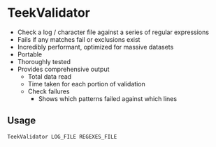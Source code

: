 # TeekValidator
- Check a log / character file against a series of regular expressions
- Fails if any matches fail or exclusions exist
- Incredibly performant, optimized for massive datasets
- Portable
- Thoroughly tested
- Provides comprehensive output
    - Total data read
    - Time taken for each portion of validation
    - Check failures
        - Shows which patterns failed against which lines

## Usage
```
TeekValidator LOG_FILE REGEXES_FILE
```